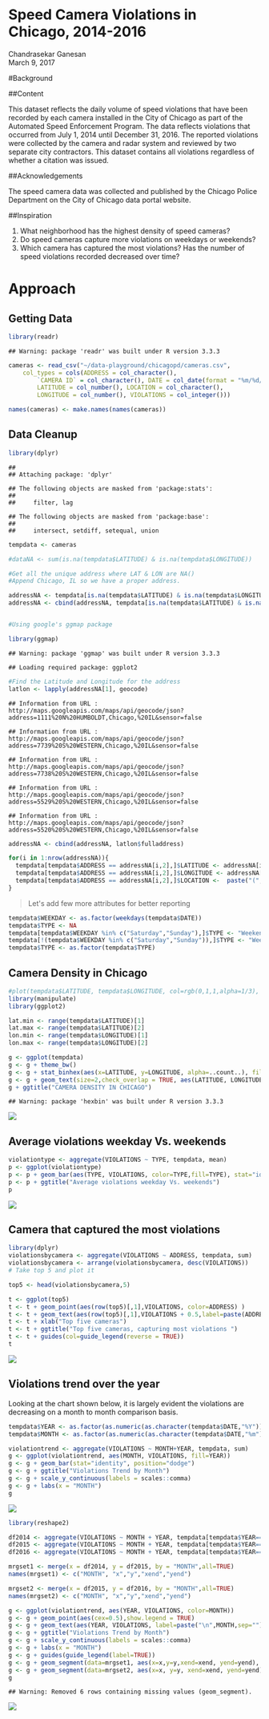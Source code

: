 # Speed Camera Violations in Chicago, 2014-2016
Chandrasekar Ganesan  
March 9, 2017  


#Background

##Content

This dataset reflects the daily volume of speed violations that have been recorded by each camera installed in the City of Chicago as part of the Automated Speed Enforcement Program. The data reflects violations that occurred from July 1, 2014 until December 31, 2016. The reported violations were collected by the camera and radar system and reviewed by two separate city contractors. This dataset contains all violations regardless of whether a citation was issued.

##Acknowledgements

The speed camera data was collected and published by the Chicago Police Department on the City of Chicago data portal website.

##Inspiration

1) What neighborhood has the highest density of speed cameras? 
2) Do speed cameras capture more violations on weekdays or weekends? 
3) Which camera has captured the most violations? Has the number of speed violations recorded decreased over time?

# Approach

## Getting Data


```r
library(readr)
```

```
## Warning: package 'readr' was built under R version 3.3.3
```

```r
cameras <- read_csv("~/data-playground/chicagopd/cameras.csv", 
    col_types = cols(ADDRESS = col_character(), 
        `CAMERA ID` = col_character(), DATE = col_date(format = "%m/%d/%Y"), 
        LATITUDE = col_number(), LOCATION = col_character(), 
        LONGITUDE = col_number(), VIOLATIONS = col_integer()))

names(cameras) <- make.names(names(cameras))
```

## Data Cleanup 

```r
library(dplyr)
```

```
## 
## Attaching package: 'dplyr'
```

```
## The following objects are masked from 'package:stats':
## 
##     filter, lag
```

```
## The following objects are masked from 'package:base':
## 
##     intersect, setdiff, setequal, union
```

```r
tempdata <- cameras

#dataNA <- sum(is.na(tempdata$LATITUDE) & is.na(tempdata$LONGITUDE))

#Get all the unique address where LAT & LON are NA()
#Append Chicago, IL so we have a proper address.

addressNA <- tempdata[is.na(tempdata$LATITUDE) & is.na(tempdata$LONGITUDE),] %>% distinct(fulladdress=paste(ADDRESS, "Chicago, IL", sep=","))
addressNA <- cbind(addressNA, tempdata[is.na(tempdata$LATITUDE) & is.na(tempdata$LONGITUDE),] %>% distinct(ADDRESS))


#Using google's ggmap package

library(ggmap)
```

```
## Warning: package 'ggmap' was built under R version 3.3.3
```

```
## Loading required package: ggplot2
```

```r
#Find the Latitude and Longitude for the address
latlon <- lapply(addressNA[1], geocode)
```

```
## Information from URL : http://maps.googleapis.com/maps/api/geocode/json?address=1111%20N%20HUMBOLDT,Chicago,%20IL&sensor=false
```

```
## Information from URL : http://maps.googleapis.com/maps/api/geocode/json?address=7739%20S%20WESTERN,Chicago,%20IL&sensor=false
```

```
## Information from URL : http://maps.googleapis.com/maps/api/geocode/json?address=7738%20S%20WESTERN,Chicago,%20IL&sensor=false
```

```
## Information from URL : http://maps.googleapis.com/maps/api/geocode/json?address=5529%20S%20WESTERN,Chicago,%20IL&sensor=false
```

```
## Information from URL : http://maps.googleapis.com/maps/api/geocode/json?address=5520%20S%20WESTERN,Chicago,%20IL&sensor=false
```

```r
addressNA <- cbind(addressNA, latlon$fulladdress)

for(i in 1:nrow(addressNA)){
  tempdata[tempdata$ADDRESS == addressNA[i,2],]$LATITUDE <- addressNA[i,4]
  tempdata[tempdata$ADDRESS == addressNA[i,2],]$LONGITUDE <- addressNA[i,3]
  tempdata[tempdata$ADDRESS == addressNA[i,2],]$LOCATION <-  paste("(",addressNA[i,4],", ",addressNA[i,3],")", sep="" )
}
```

> Let's add few more attributes for better reporting


```r
tempdata$WEEKDAY <- as.factor(weekdays(tempdata$DATE))
tempdata$TYPE <- NA
tempdata[tempdata$WEEKDAY %in% c("Saturday","Sunday"),]$TYPE <- "Weekend"
tempdata[!(tempdata$WEEKDAY %in% c("Saturday","Sunday")),]$TYPE <- "Weekday"
tempdata$TYPE <- as.factor(tempdata$TYPE)
```

## Camera Density in Chicago

```r
#plot(tempdata$LATITUDE, tempdata$LONGITUDE, col=rgb(0,1,1,alpha=1/3), pch=20, cex=1)
library(manipulate)
library(ggplot2)

lat.min <- range(tempdata$LATITUDE)[1]
lat.max <- range(tempdata$LATITUDE)[2]
lon.min <- range(tempdata$LONGITUDE)[1]
lon.max <- range(tempdata$LONGITUDE)[2]

g <- ggplot(tempdata)
g <- g + theme_bw()
g <- g + stat_binhex(aes(x=LATITUDE, y=LONGITUDE, alpha=..count..), fill="#f03b20") 
g <- g + geom_text(size=2,check_overlap = TRUE, aes(LATITUDE, LONGITUDE, label=ADDRESS))
g + ggtitle("CAMERA DENSITY IN CHICAGO")
```

```
## Warning: package 'hexbin' was built under R version 3.3.3
```

![](README_files/figure-html/unnamed-chunk-4-1.png)<!-- -->

## Average violations weekday Vs. weekends


```r
violationtype <- aggregate(VIOLATIONS ~ TYPE, tempdata, mean)
p <- ggplot(violationtype)
p <- p + geom_bar(aes(TYPE, VIOLATIONS, color=TYPE,fill=TYPE), stat="identity")
p <- p + ggtitle("Average violations weekday Vs. weekends")
p
```

![](README_files/figure-html/unnamed-chunk-5-1.png)<!-- -->

## Camera that captured the most violations


```r
library(dplyr)
violationsbycamera <- aggregate(VIOLATIONS ~ ADDRESS, tempdata, sum)
violationsbycamera <- arrange(violationsbycamera, desc(VIOLATIONS))
# Take top 5 and plot it

top5 <- head(violationsbycamera,5)

t <- ggplot(top5)
t <- t + geom_point(aes(row(top5)[,1],VIOLATIONS, color=ADDRESS) )
t <- t + geom_text(aes(row(top5)[,1],VIOLATIONS + 0.5,label=paste(ADDRESS, VIOLATIONS, sep="\n")), size=2)
t <- t + xlab("Top five cameras")
t <- t + ggtitle("Top five cameras, capturing most violations ")
t <- t + guides(col=guide_legend(reverse = TRUE))
t
```

![](README_files/figure-html/unnamed-chunk-6-1.png)<!-- -->

## Violations trend over the year

Looking at the chart shown below, it is largely evident the violations are decreasing on a month to month comparison basis.



```r
tempdata$YEAR <- as.factor(as.numeric(as.character(tempdata$DATE,"%Y")))
tempdata$MONTH <- as.factor(as.numeric(as.character(tempdata$DATE,"%m")))

violationtrend <- aggregate(VIOLATIONS ~ MONTH+YEAR, tempdata, sum)
g <- ggplot(violationtrend, aes(MONTH, VIOLATIONS, fill=YEAR))
g <- g + geom_bar(stat="identity", position="dodge") 
g <- g + ggtitle("Violations Trend by Month")
g <- g + scale_y_continuous(labels = scales::comma)
g <- g + labs(x = "MONTH")
g
```

![](README_files/figure-html/unnamed-chunk-7-1.png)<!-- -->



```r
library(reshape2)

df2014 <- aggregate(VIOLATIONS ~ MONTH + YEAR, tempdata[tempdata$YEAR==2014,], sum)
df2015 <- aggregate(VIOLATIONS ~ MONTH + YEAR, tempdata[tempdata$YEAR==2015,], sum)
df2016 <- aggregate(VIOLATIONS ~ MONTH + YEAR, tempdata[tempdata$YEAR==2016,], sum)

mrgset1 <- merge(x = df2014, y = df2015, by = "MONTH",all=TRUE)
names(mrgset1) <- c("MONTH", "x","y","xend","yend")

mrgset2 <- merge(x = df2015, y = df2016, by = "MONTH",all=TRUE)
names(mrgset2) <- c("MONTH", "x","y","xend","yend")

g <- ggplot(violationtrend, aes(YEAR, VIOLATIONS, color=MONTH))
g <- g + geom_point(aes(cex=0.5),show.legend = TRUE) 
g <- g + geom_text(aes(YEAR, VIOLATIONS, label=paste("\n",MONTH,sep="")), size=4, show.legend = FALSE, hjust=0, nudge_x = 0.03, nudge_y = 0.01, check_overlap = TRUE)
g <- g + ggtitle("Violations Trend by Month")
g <- g + scale_y_continuous(labels = scales::comma)
g <- g + labs(x = "MONTH")
g <- g + guides(guide_legend(label=TRUE))
g <- g + geom_segment(data=mrgset1, aes(x=x,y=y,xend=xend, yend=yend), show.legend = FALSE)
g <- g + geom_segment(data=mrgset2, aes(x=x, y=y, xend=xend, yend=yend), show.legend = FALSE)
g
```

```
## Warning: Removed 6 rows containing missing values (geom_segment).
```

![](README_files/figure-html/unnamed-chunk-8-1.png)<!-- -->
